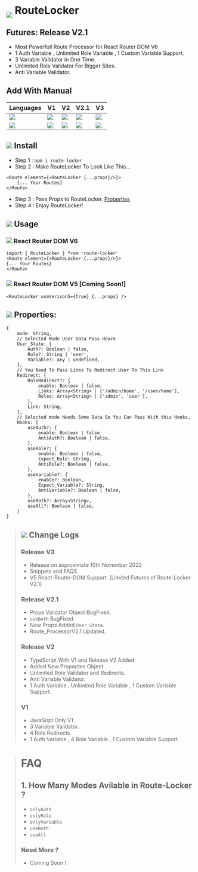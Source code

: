 # <img src="https://img.icons8.com/external-others-inmotus-design/40/000000/external-Route-geo-others-inmotus-design.png" style="position: relative; top: 10px"/> RouteLocker

## Futures: Release V2.1
+ Most Powerfull Route Processor for React Router DOM V6
+ 1 Auth Variable , Unlimited Role Variable  , 1 Custom Variable Support.
+ 3 Variable Validator in One Time.
+ Unlimited Role Validator For Bigger Sites.
+ Anti Variable Validator.

## Add With Manual
| Languages | V1 | V2 | V2.1 | V3 |
| ----- | ----- | ----- | ----- | ----- |
| <img src="https://img.icons8.com/fluency/35/000000/javascript.png"/> | <img src="https://img.icons8.com/fluency/20/000000/checkmark.png"/> | <img src="https://img.icons8.com/fluency/20/000000/checkmark.png"/> | <img src="https://img.icons8.com/fluency/20/000000/delete-sign.png"/>  | <img src="https://img.icons8.com/fluency/20/000000/delete-sign.png"/> |
| <img src="https://img.icons8.com/fluency/35/000000/typescript.png"/> | <img src="https://img.icons8.com/fluency/20/000000/checkmark.png"/>  | <img src="https://img.icons8.com/fluency/20/000000/checkmark.png"/> | <img src="https://img.icons8.com/fluency/20/000000/checkmark.png"/>  | <img src="https://img.icons8.com/fluency/20/000000/delete-sign.png"/> |

 ## <img src="https://img.icons8.com/external-sbts2018-outline-color-sbts2018/25/000000/external-install-basic-ui-elements-2.3-sbts2018-outline-color-sbts2018.png"/> Install
+ Step 1 :  ```npm i route-locker```
+ Step 2 : Make RouteLocker To Look Like This...
```
<Route element={<RouteLocker {...props}/>}>
    {... Your Routes}
</Route>
```
+ Step 3 : Pass Props to RouteLocker. [Properties](#-properties)
+ Step 4 : Enjoy RouteLocker!
## <img src="https://img.icons8.com/external-anggara-flat-anggara-putra/25/000000/external-pie-chart-user-interface-anggara-flat-anggara-putra.png"/> Usage
### <img src="https://img.icons8.com/ultraviolet/25/000000/react--v1.png"/> React Router DOM V6
```
import { RouteLocker } from 'route-locker'
<Route element={<RouteLocker {...props}/>}>
{... Your Routes}
</Route>
```

### <img src="https://img.icons8.com/ultraviolet/25/000000/react--v1.png"/> React Router DOM V5 [Coming Soon!]
```
<RouteLocker useVerison5={true} {...props} />
```

## <img src="https://img.icons8.com/fluency/25/000000/property-script.png"/> Properties:
```
{
    mode: String,
    // Selected Mode User Data Pass Heare
    User_State: {
        Auth?: Boolean | false,
        Role?: String | 'user',
        Variable?: any | undefined,
    },
    // You Need To Pass Links To Redirect User To This Link
    Redirect: {
        RoleRedirect?: {
            enable: Boolean | false,
            Links: Array<String> | ['/admin/home', '/user/home'],
            Roles: Array<String> | ['admin', 'user'],
        },
        Link: String,
    },
    // Selected mode Needs Some Data So You Can Pass With this Hooks.
    Hooks: {
        useAuth?: {
            enable: Boolean | false
            AntiAuth?: Boolean | false,
        },
        useRole?: {
            enable: Boolean | false,
            Expect_Role: String,
            AntiRole?: Boolean | false,
        },
        useVariable?: {
            enable?: Boolean,
            Expect_Variable?: String,
            AntiVariable?: Boolean | false,
        },
        useBoth?: Array<String>,
        useAll?: Boolean | false,
    }
}
```

>## <img src="https://img.icons8.com/fluency/25/000000/rotate-right.png"/> Change Logs
> ### Release V3
> + Release on axproximate 10th November 2022
> + Snippets and FAQS.
> + V5 React-Router-DOM Support. [Limited Futures of Route-Locker V2.1]
>
> ### Release V2.1
> + Props Validator Object BugFixed.
> + ```useBoth``` BugFixed.
> + New Props Added ```User_State```.
> + Route_ProcessorV2.1 Updated.
>
> ### Release V2 
> + TypeScript With V1 and Release V2 Added
> + Added New Proparites Object
> + Unlimited Role Validator and Redirects.
> + Anti Variable Validator.
> + 1 Auth Variable , Unlimited Role Variable  , 1 Custom Variable Support.
>
> ### V1
> + JavaSript Only V1.
> + 3 Variable Validator.
> + 4 Role Redirects
> + 1 Auth Variable , 4 Role Variable , 1 Custom Variable Support.

> # FAQ
> ## 1. How Many Modes Avilable in Route-Locker ?
> + ```onlyAuth```
> + ```onlyRole```
> + ```onlyVariable```
> + ```useBoth```
> + ```useAll```
> 
> ### Need More ?
> + Coming Soon !
<!-- > ## 1. What is RoleRedirect ? 
> + This is User Redirect To that role Home Page.
> + if User Has Some Role this Field **Navigate to That Link that you passed** in ```Links``` field.
> ## 2. How To Use RoleRedirect ? 
> You Get In Our Sniippets. ```Soon!```
> ## 3. How To Use RouteLocker as Privet-Route ? 
> ## 4. How To Use RouteLocker as Public-Route ?
> ## 5. How To Use Role-Router as Privet-Route ?
> ## 6. How To Use Role-Router as Public-Route ? -->